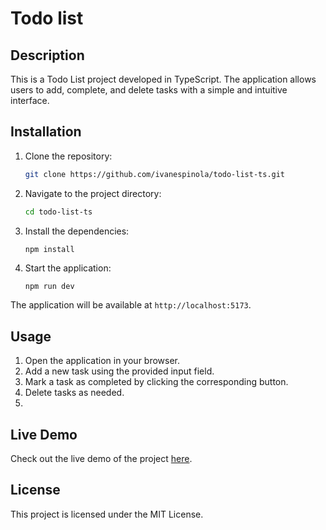 # Todo list

## Description

This is a Todo List project developed in TypeScript. The application allows users to add, complete, and delete tasks with a simple and intuitive interface.

## Installation

1. Clone the repository:

   ```bash
   git clone https://github.com/ivanespinola/todo-list-ts.git
   ```

2. Navigate to the project directory:

   ```bash
   cd todo-list-ts
   ```

3. Install the dependencies:

   ```
   npm install
   ```

4. Start the application:
   ```bash
   npm run dev
   ```

The application will be available at `http://localhost:5173`.

## Usage

1. Open the application in your browser.
2. Add a new task using the provided input field.
3. Mark a task as completed by clicking the corresponding button.
4. Delete tasks as needed.
5.

## Live Demo

Check out the live demo of the project [here](https://todo-list-ts-woad.vercel.app/).

## License

This project is licensed under the MIT License.
